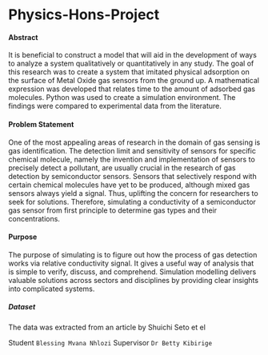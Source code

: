 # Physics-Hons-Project

#### Abstract

It is beneficial to construct a model that will aid in the development of ways to analyze a system qualitatively or quantitatively in any study. The goal of this research was to create a system that imitated physical adsorption on the surface of Metal Oxide gas sensors from the ground up. A mathematical expression was developed that relates time to the amount of adsorbed gas molecules. Python was used to create a simulation environment. The findings were compared to experimental data from the literature.

#### Problem Statement

One of the most appealing areas of research in the domain of gas sensing is gas identification. The detection limit and sensitivity of sensors for specific chemical molecule, namely the invention and implementation of sensors to precisely detect a pollutant, are usually crucial in the research of gas detection by semiconductor sensors. Sensors that selectively respond with certain chemical molecules have yet to be produced, although mixed gas sensors always yield a signal. Thus, uplifting the concern for researchers to seek for solutions. Therefore, simulating a conductivity of a semiconductor gas sensor from first principle to determine gas types and their concentrations.

#### Purpose
The purpose of simulating is to figure out how the process of gas detection works via relative conductivity signal. It gives a useful way of analysis that is simple to verify, discuss, and comprehend. Simulation modelling delivers valuable solutions across sectors and disciplines by providing clear insights into complicated systems.

##### Dataset 
The data was extracted from an article by Shuichi Seto et el

Student
```Blessing Mvana Nhlozi```
Supervisor
```Dr Betty Kibirige```
